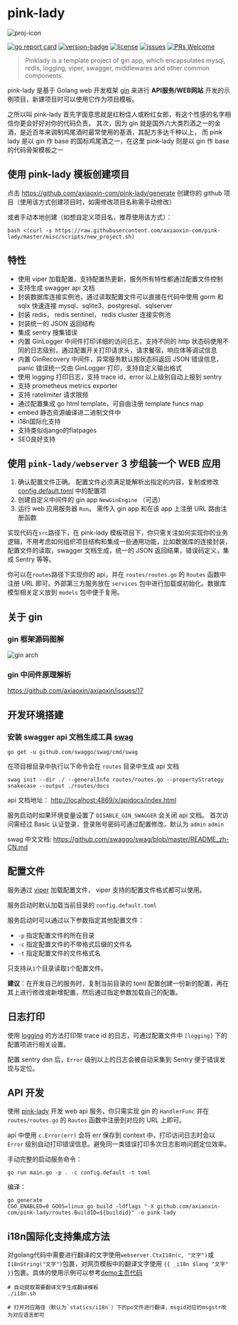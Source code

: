 # pink-lady

![proj-icon](./misc/pics/logo.png)

[![go report card](https://goreportcard.com/badge/github.com/axiaoxin-com/pink-lady)](https://goreportcard.com/report/github.com/axiaoxin-com/pink-lady)
[![version-badge](https://img.shields.io/github/release/axiaoxin-com/pink-lady.svg)](https://github.com/axiaoxin-com/pink-lady/releases)
[![license](https://img.shields.io/github/license/axiaoxin-com/pink-lady.svg)](https://github.com/axiaoxin-com/pink-lady/blob/master/LICENSE)
[![issues](https://img.shields.io/github/issues/axiaoxin-com/pink-lady.svg)](https://github.com/axiaoxin-com/pink-lady/issues)
[![PRs Welcome](https://img.shields.io/badge/PRs-welcome-brightgreen.svg)](https://github.com/axiaoxin-com/pink-lady/pulls)

> Pinklady is a template project of gin app, which encapsulates mysql, redis, logging, viper, swagger, middlewares and other common components.

pink-lady 是基于 Golang web 开发框架 [gin](https://github.com/gin-gonic/gin)
来进行 **API服务/WEB网站** 开发的示例项目，新建项目时可以使用它作为项目模板。

之所以叫 pink-lady 首先字面意思就是红粉佳人或粉红女郎，有这个性感的名字相信你更会好好对你的代码负责。
其次，因为 gin 就是国外六大类烈酒之一的金酒，是近百年来调制鸡尾酒时最常使用的基酒，其配方多达千种以上，
而 pink lady 是以 gin 作 base 的国标鸡尾酒之一，在这里 pink-lady 则是以 gin 作 base 的代码骨架模板之一

## 使用 pink-lady 模板创建项目

点击 <https://github.com/axiaoxin-com/pink-lady/generate> 创建你的 github 项目（使用该方式创建项目时，如需修改项目名称需手动修改）

或者手动本地创建（如想自定义项目名，推荐使用该方式）：

```
bash <(curl -s https://raw.githubusercontent.com/axiaoxin-com/pink-lady/master/misc/scripts/new_project.sh)
```

## 特性

- 使用 viper 加载配置，支持配置热更新，服务所有特性都通过配置文件控制
- 支持生成 swagger api 文档
- 封装数据库连接实例池，通过读取配置文件可以直接在代码中使用 gorm 和 sqlx 快速连接 mysql、sqlite3、postgresql、sqlserver
- 封装 redis， redis sentinel， redis cluster 连接实例池
- 封装统一的 JSON 返回结构
- 集成 sentry 搜集错误
- 内置 GinLogger 中间件打印详细的访问日志，支持不同的 http 状态码使用不同的日志级别，通过配置开关打印请求头，请求餐宿，响应体等调试信息
- 内置 GinRecovery 中间件，异常服务默认按状态码返回 JSON 错误信息，panic 错误统一交由 GinLogger 打印，支持自定义输出格式
- 使用 logging 打印日志，支持 trace id，error 以上级别自动上报到 sentry
- 支持 prometheus metrics exporter
- 支持 ratelimiter 请求限频
- 通过配置集成 go html template，可自由注册 template funcs map
- embed 静态资源编译进二进制文件中
- i18n国际化支持
- 支持类似django的flatpages
- SEO良好支持

## 使用 `pink-lady/webserver` 3 步组装一个 WEB 应用

1. 确认配置文件正确。
   配置文件必须满足能解析出指定的内容，复制或修改 [config.default.toml](https://github.com/axiaoxin-com/pink-lady/blob/master/config.default.toml) 中的配置项
2. 创建自定义中间件的 gin app `NewGinEngine` （可选）
3. 运行 web 应用服务器 `Run`。
   需传入 gin app 和在该 app 上注册 URL 路由注册函数

实现代码在`src`路径下，在 pink-lady 模板项目下，你只需关注如何实现你的业务逻辑，不用考虑如何组织项目结构和集成一些通用功能，比如数据库的连接封装，配置文件的读取，swagger 文档生成，统一的 JSON 返回结果，错误码定义，集成 Sentry 等等。

你可以在`routes`路径下实现你的 api，并在 `routes/routes.go` 的 `Routes` 函数中注册 URL 即可。外部第三方服务放在 `services` 包中进行加载或初始化。数据库模型相关定义放到 `models` 包中便于复用。

## 关于 gin

### gin 框架源码图解

![gin arch](https://github.com/axiaoxin-com/pink-lady/blob/master/misc/pics/gin_arch.svg)

### gin 中间件原理解析

<https://github.com/axiaoxin/axiaoxin/issues/17>

## 开发环境搭建

### 安装 swagger api 文档生成工具 [swag](https://github.com/swaggo/swag)

```
go get -u github.com/swaggo/swag/cmd/swag
```

在项目根目录中执行以下命令会在 `routes` 目录中生成 api 文档

```
swag init --dir ./ --generalInfo routes/routes.go --propertyStrategy snakecase --output ./routes/docs
```

api 文档地址： <http://localhost:4869/x/apidocs/index.html>

服务启动时如果环境变量设置了 `DISABLE_GIN_SWAGGER` 会关闭 api 文档。
首次访问需经过 Basic 认证登录，登录账号密码可通过配置修改，默认为 `admin` `admin`

swag 中文文档: <https://github.com/swaggo/swag/blob/master/README_zh-CN.md>

## 配置文件

服务通过 [viper](https://github.com/spf13/viper) 加载配置文件， viper 支持的配置文件格式都可以使用。

服务启动时默认加载当前目录的 `config.default.toml`

服务启动时可以通过以下参数指定其他配置文件：

- `-p` 指定配置文件的所在目录
- `-c` 指定配置文件的不带格式后缀的文件名
- `-t` 指定配置文件的文件格式名

只支持从`1`个目录读取`1`个配置文件。

**建议**：在开发自己的服务时，复制当前目录的 toml 配置创建一份新的配置，再在其上进行修改或新增配置，然后通过指定参数加载自己的配置。

## 日志打印

使用 [logging](https://github.com/axiaoxin-com/logging) 的方法打印带 trace id 的日志，可通过配置文件中 `[logging]` 下的配置项进行相关设置。

配置 sentry dsn 后，`Error` 级别以上的日志会被自动采集到 Sentry 便于错误发现与定位。

## API 开发

使用 [pink-lady](http://github.com/axiaoxin-com/pink-lady) 开发 web api 服务，你只需实现 gin 的 `HandlerFunc` 并在 `routes/routes.go` 的 `Routes` 函数中注册到对应的 URL 上即可。

api 中使用 `c.Error(err)` 会将 err 保存到 context 中，打印访问日志时会以 `Error` 级别自动打印错误信息。避免同一类错误打印多次日志影响问题定位效率。

手动完整的启动服务命令：

```
go run main.go -p . -c config.default -t toml
```

编译：

```
go generate
CGO_ENABLED=0 GOOS=linux go build -ldflags "-X github.com/axiaoxin-com/pink-lady/routes.BuildID=${buildid}" -o pink-lady
```

## i18n国际化支持集成方法

对golang代码中需要进行翻译的文字使用`webserver.CtxI18n(c, "文字")`或`I18nString("文字")`包裹，对网页模板中的翻译文字使用 `{{ _i18n $lang "文字" }}`包裹。具体的使用示例可以参考[demo主页代码](https://github.com/axiaoxin-com/pink-lady/blob/master/routes/page_home.go)

```
# 自动提取需要翻译文字生成翻译模板
./i18n.sh

# 打开对应路径（默认为`statics/i18n`）下的po文件进行翻译，msgid对应的msgstr改为对应语言即可
```
